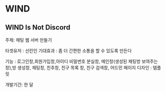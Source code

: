 # WIND
## WIND Is Not Discord

주제: 채팅 웹 서버 만들기

타겟유저 : 선린인
기대효과 : 좀 더 간편한 소통을 할 수 있도록 만든다

기능 : 로그인창,회원가입창,아이디 비밀번호 분실창, 메인창(생성된 채팅방 보여주는 창),방 생성창, 채팅창, 친추창, 친구 목록 창, 친구 검색창, 어드민 페이지
디자인 : 템플릿 

개발기간: 한 달
